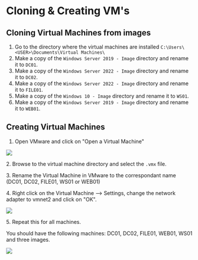 # Cloning & Creating VM's

## Cloning Virtual Machines from images

1. Go to the directory where the virtual machines are installed `C:\Users\<USER>\Documents\Virtual Machines\`
2. Make a copy of the `Windows Server 2019 - Image` directory and rename it to `DC01`.
3. Make a copy of the `Windows Server 2022 - Image` directory and rename it to `DC02`.
4. Make a copy of the `Windows Server 2022 - Image` directory and rename it to `FILE01`.
5. Make a copy of the `Windows 10 - Image` directory and rename it to `WS01`.
6. Make a copy of the `Windows Server 2019 - Image` directory and rename it to `WEB01`.

## Creating Virtual Machines

1. Open VMware and click on "Open a Virtual Machine"

![](<../../.gitbook/assets/afbeelding (63).png>)

2\. Browse to the virtual machine directory and select the `.vmx` file.

3\. Rename the Virtual Machine in VMware to the correspondant name (DC01, DC02, FILE01, WS01 or WEB01)

4\. Right click on the Virtual Machine --> Settings, change the network adapter to vmnet2 and click on "OK".

![](<../../.gitbook/assets/afbeelding (90).png>)

5\. Repeat this for all machines.

You should have the following machines: DC01, DC02, FILE01, WEB01, WS01 and three images.&#x20;

![](<../../.gitbook/assets/afbeelding (7).png>)

